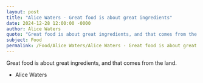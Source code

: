 ```yaml
---
layout: post
title: "Alice Waters - Great food is about great ingredients"
date: 2024-12-28 12:00:00 -0000
author: Alice Waters
quote: "Great food is about great ingredients, and that comes from the land."
subject: Food
permalink: /Food/Alice Waters/Alice Waters - Great food is about great ingredients
---
```


Great food is about great ingredients, and that comes from the land.

- Alice Waters
